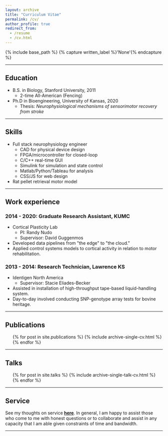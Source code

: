 ```yaml
---
layout: archive
title: "Curriculum Vitae"
permalink: /cv/
author_profile: true
redirect_from:
  - /resume
  - /cv.html
---
```


{% include base_path %}
{% capture written_label %}'None'{% endcapture %}

---

## Education ##
* B.S. in Biology, Stanford University, 2011
  + 2-time All-American (Fencing)
* Ph.D in Bioengineering, University of Kansas, 2020
  + Thesis: *Neurophysiological mechanisms of sensorimotor recovery from stroke*

---

## Skills ##
* Full stack neurophysiology engineer
  * CAD for physical device design
  * FPGA/microcontroller for closed-loop
  * C/C++ real-time GUI
  * Simulink for simulation and state control
  * Matlab/Python/Tableau for analysis
  * CSS/JS for web design
* Rat pellet retrieval motor model

---

## Work experience ##
### 2014 - 2020: Graduate Research Assistant, KUMC ###
* Cortical Plasticity Lab
  + PI: Randy Nudo
  + Supervisor: David Guggenmos
* Developed data pipelines from "the edge" to "the cloud."
* Applied control systems models to cortical activity in relation to motor rehabilitation.

### 2013 - 2014: Research Technician, Lawrence KS ###
* Identigen North America
  + Supervisor: Stacie Eliades-Becker
* Assisted in installation of high-throughput tape-based liquid-handling system.
* Day-to-day involved conducting SNP-genotype array tests for bovine heritage.

---

## Publications ##

  <ul>{% for post in site.publications %}
    {% include archive-single-cv.html %}
  {% endfor %}</ul>

---
  
## Talks ##
  <ul>{% for post in site.talks %}
    {% include archive-single-talk-cv.html %}
  {% endfor %}</ul>

---

## Service ##
See my thoughts on service **[here](https://m053m716.github.io/posts/2020/11/On-Academic-Service/)**. In general, I am happy to assist those who come to me with honest questions or to collaborate and assist in any capacity that I am able given constraints of time and bandwidth.

---